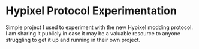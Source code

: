 # Hypixel Protocol Experimentation

Simple project I used to experiment with the new Hypixel modding protocol. I am sharing it publicly in case it may be a
valuable resource to anyone struggling to get it up and running in their own project.